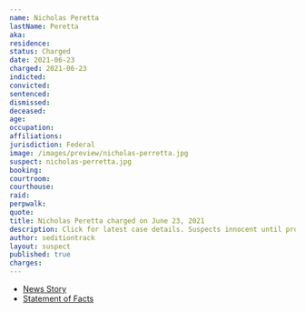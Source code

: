 ```yaml
---
name: Nicholas Peretta
lastName: Peretta
aka:
residence:
status: Charged
date: 2021-06-23
charged: 2021-06-23
indicted:
convicted:
sentenced:
dismissed:
deceased:
age:
occupation:
affiliations:
jurisdiction: Federal
image: /images/preview/nicholas-perretta.jpg
suspect: nicholas-perretta.jpg
booking:
courtroom:
courthouse:
raid:
perpwalk:
quote:
title: Nicholas Peretta charged on June 23, 2021
description: Click for latest case details. Suspects innocent until proven guilty.
author: seditiontrack
layout: suspect
published: true
charges:
---
```


- [News Story](https://triblive.com/local/westmoreland/3-more-western-pa-residents-including-scottdale-man-charged-in-capitol-riots/)
- [Statement of Facts](https://www.justice.gov/usao-dc/case-multi-defendant/file/1412486/download)
